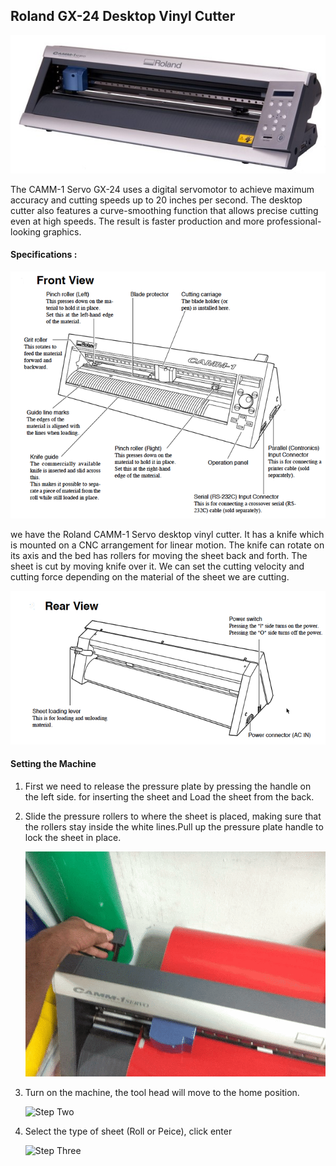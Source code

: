 ## Roland GX-24 Desktop Vinyl Cutter

![Roland](https://raw.githubusercontent.com/salmanfarisvp/fablab-docs/master/img/roland/roland.jpg)

The CAMM-1 Servo GX-24 uses a digital servomotor to achieve maximum accuracy and cutting speeds up to 20 inches per second. The desktop cutter also features a curve-smoothing function that allows precise cutting even at high speeds. The result is faster production and more professional-looking graphics.

#### Specifications :

![Spec One](https://raw.githubusercontent.com/salmanfarisvp/fablab-docs/master/img/roland/spec1.png)

we have the Roland CAMM-1 Servo desktop vinyl cutter. It has a knife which is mounted on a CNC arrangement for linear motion. The knife can rotate on its axis and the bed has rollers for moving the sheet back and forth. The sheet is cut by moving knife over it. We can set the cutting velocity and cutting force depending on the material of the sheet we are cutting.

![Spec Two](https://raw.githubusercontent.com/salmanfarisvp/fablab-docs/master/img/roland/spec2.png)


#### Setting the Machine

1. First we need to release the pressure plate by pressing the handle on the left side. for inserting the sheet and Load the sheet from the back.

2. Slide the pressure rollers to where the sheet is placed, making sure that the rollers stay inside the white lines.Pull up the pressure plate handle to lock the sheet in place.
    
    ![Step One](https://raw.githubusercontent.com/salmanfarisvp/fablab-docs/master/img/roland/step1.gif)



3. Turn on the machine, the tool head will move to the home position.

    ![Step Two](https://raw.githubusercontent.com/salmanfarisvp/fablab-docs/master/img/roland/step2.gif)



4. Select the type of sheet (Roll or Peice), click enter

    ![Step Three](https://raw.githubusercontent.com/salmanfarisvp/fablab-docs/master/img/roland/step3.gif)


